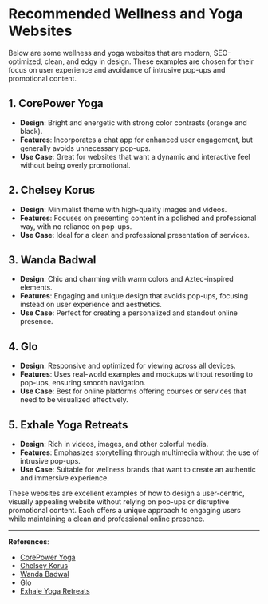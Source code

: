 # Recommended Wellness and Yoga Websites

Below are some wellness and yoga websites that are modern, SEO-optimized, clean, and edgy in design. These examples are chosen for their focus on user experience and avoidance of intrusive pop-ups and promotional content.

## 1. CorePower Yoga
- **Design**: Bright and energetic with strong color contrasts (orange and black).
- **Features**: Incorporates a chat app for enhanced user engagement, but generally avoids unnecessary pop-ups.
- **Use Case**: Great for websites that want a dynamic and interactive feel without being overly promotional.

## 2. Chelsey Korus
- **Design**: Minimalist theme with high-quality images and videos.
- **Features**: Focuses on presenting content in a polished and professional way, with no reliance on pop-ups.
- **Use Case**: Ideal for a clean and professional presentation of services.

## 3. Wanda Badwal
- **Design**: Chic and charming with warm colors and Aztec-inspired elements.
- **Features**: Engaging and unique design that avoids pop-ups, focusing instead on user experience and aesthetics.
- **Use Case**: Perfect for creating a personalized and standout online presence.

## 4. Glo
- **Design**: Responsive and optimized for viewing across all devices.
- **Features**: Uses real-world examples and mockups without resorting to pop-ups, ensuring smooth navigation.
- **Use Case**: Best for online platforms offering courses or services that need to be visualized effectively.

## 5. Exhale Yoga Retreats
- **Design**: Rich in videos, images, and other colorful media.
- **Features**: Emphasizes storytelling through multimedia without the use of intrusive pop-ups.
- **Use Case**: Suitable for wellness brands that want to create an authentic and immersive experience.

These websites are excellent examples of how to design a user-centric, visually appealing website without relying on pop-ups or disruptive promotional content. Each offers a unique approach to engaging users while maintaining a clean and professional online presence.

---

**References**:
- [CorePower Yoga](https://www.corepoweryoga.com)
- [Chelsey Korus](https://www.chelseykorus.com)
- [Wanda Badwal](https://www.wandabadwal.com)
- [Glo](https://www.glo.com)
- [Exhale Yoga Retreats](https://www.exhaleyogaretreats.com)
